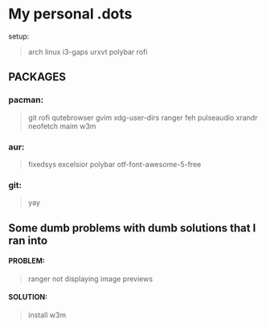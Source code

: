 # My personal .dots

setup:
> arch linux
> i3-gaps
> urxvt
> polybar
> rofi


## PACKAGES

### pacman:
> git
> rofi
> qutebrowser
> gvim
> xdg-user-dirs
> ranger
> feh
> pulseaudio
> xrandr
> neofetch
> maim
> w3m

### aur:
> fixedsys excelsior
> polybar
> otf-font-awesome-5-free
### git:
> yay


## Some dumb problems with dumb solutions that I ran into

#### PROBLEM: 
> ranger not displaying image previews
#### SOLUTION:
> install w3m
